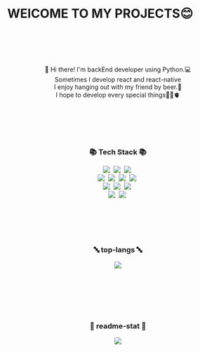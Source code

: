 
#  WElCOME TO MY PROJECTS😊

<br><br><br><br>

<div align="center">👋 Hi there! I'm backEnd developer using Python.💻</div>	
<div align="center">Sometimes I develop react and react-native</div>
<div align="center">I enjoy hanging out with my friend by beer.🍻</div>
<div align="center">I hope to develop every special things💭🧠🫀</div>


<br><br><br><br>
<h3 align="center">📚 Tech Stack 📚</h3>

<div align="center">
	<img src="https://img.shields.io/badge/HTML5-E34F26?style=flat&logo=HTML5&logoColor=white" /></a>&nbsp
	<img src="https://img.shields.io/badge/CSS3-1572B6?style=flat&logo=CSS3&logoColor=white" /></a>&nbsp
	<img src="https://img.shields.io/badge/Python-3776AB?style=flat&logo=Python&logoColor=white" /></a>&nbsp<br>
	<img src="https://img.shields.io/badge/Flask-000000?style=flat&logo=Flask&logoColor=white" /></a>&nbsp
	<img src="https://img.shields.io/badge/JavaScript-F7DF1E?style=flat&logo=JavaScript&logoColor=white" /></a>&nbsp
	<img src="https://img.shields.io/badge/TypeScript-3178C6?style=flat&logo=TypeScript&logoColor=white" /></a>&nbsp
	<img src="https://img.shields.io/badge/React-61DAFB?style=flat&logo=React&logoColor=white" /></a>&nbsp<br>
	<img src="https://img.shields.io/badge/Node.js-339933?style=flat-square&logo=Node.js&logoColor=white"/></a>&nbsp
	<img src="https://img.shields.io/badge/PostgreSQL-4169E1?style=flat&logo=PostgreSQL&logoColor=white" /></a>&nbsp
	<img src="https://img.shields.io/badge/AWS-232F3E?style=flat-square&logo=AmazonAWS&logoColor=white"/></a>&nbsp<br>
	<img src="https://img.shields.io/badge/Slack-4A154B?style=flat&logo=Slack&logoColor=white" /></a>&nbsp
	<img src="https://img.shields.io/badge/Jira-0052CC?style=flat&logo=Jira&logoColor=white" /></a>&nbsp
	
</div>


<br><br><br><br>

<div align="center">
<h3 align="center">🔤 top-langs 🔤</h3>	
<img src="https://github-readme-stats.vercel.app/api/top-langs/?username=lhjwork&layout=compact">

<br><br><br><br>
#	
<h3 align="center">📝 readme-stat 📝</h3>	
<img src="https://github-readme-stats.vercel.app/api?username=lhjwork&show_icons=true">
</div>
